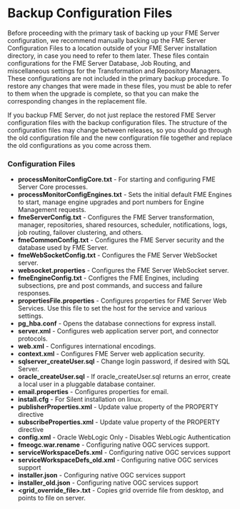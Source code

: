 # Backup Configuration Files #

Before proceeding with the primary task of backing up your FME Server configuration, we recommend manually backing up the FME Server Configuration Files to a location outside of your FME Server installation directory, in case you need to refer to them later. These files contain configurations for the FME Server Database, Job Routing, and miscellaneous settings for the Transformation and Repository Managers. These configurations are not included in the primary backup procedure. To restore any changes that were made in these files, you must be able to refer to them when the upgrade is complete, so that you can make the corresponding changes in the replacement file.

If you backup FME Server, do not just replace the restored FME Server configuration files with the backup configuration files. The structure of the configuration files may change between releases, so you should go through the old configuration file and the new configuration file together and replace the old configurations as you come across them.

### Configuration Files ###

- **processMonitorConfigCore.txt** - For starting and configuring FME Server Core processes.
- **processMonitorConfigEngines.txt** - Sets the initial default FME Engines to start, manage engine upgrades and port numbers for Engine Management requests.
- **fmeServerConfig.txt** - Configures the FME Server transformation, manager, repositories, shared resources, scheduler, notifications, logs, job routing, failover clustering, and others.
- **fmeCommonConfig.txt** - Configures the FME Server security and the database used by FME Server. 
- **fmeWebSocketConfig.txt** - Configures the FME Server WebSocket server.
- **websocket.properties** - Configures the FME Server WebSocket server.
- **fmeEngineConfig.txt** - Configres the FME Engines, including subsections, pre and post commands, and success and failure responses.
- **propertiesFile.properties** - Configures properties for FME Server Web Services. Use this file to set the host for the service and various settings. 
- **pg_hba.conf** - Opens the database connections for express install.
- **server.xml** - Configures web application server port, and connector protocols.
- **web.xml** - Configures international encodings.
- **context.xml** - Configures FME Server web application security.
- **sqlserver_createUser.sql** - Change login password, if desired with SQL Server.
- **oracle_createUser.sql** - If oracle_createUser.sql returns an error, create a local user in a pluggable database container.
- **email.properties** - Configures properties for email.
- **install.cfg** - For Silent installation on linux.
- **publisherProperties.xml** - Update value property of the PROPERTY directive
- **subscribeProperties.xml** - Update value property of the PROPERTY directive
- **config.xml** - Oracle WebLogic Only - Disables WebLogic Authentication
- **fmeogc.war.rename** - Configuring native OGC services support.
- **serviceWorkspaceDefs.xml** - Configuring native OGC services support
- **serviceWorkspaceDefs_old.xml** - Configuring native OGC services support
- **installer.json** - Configuring native OGC services support
- **installer_old.json** - Configuring native OGC services support
- **&lt;grid\_override\_file&gt;.txt** - Copies grid override file from desktop, and points to file on server.









